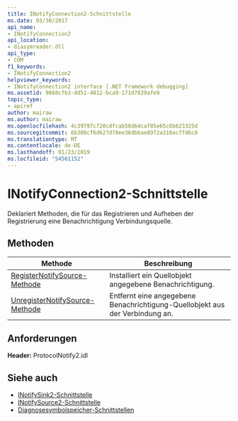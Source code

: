```yaml
---
title: INotifyConnection2-Schnittstelle
ms.date: 03/30/2017
api_name:
- INotifyConnection2
api_location:
- diasymreader.dll
api_type:
- COM
f1_keywords:
- INotifyConnection2
helpviewer_keywords:
- INotifyConnection2 interface [.NET Framework debugging]
ms.assetid: 9868cfb3-dd51-4812-bca9-171d7829afe9
topic_type:
- apiref
author: mairaw
ms.author: mairaw
ms.openlocfilehash: 4c39797c720cdfcab58d64caf05e65c6b623325d
ms.sourcegitcommit: 6b308cf6d627d78ee36dbbae8972a310ac7fd6c8
ms.translationtype: MT
ms.contentlocale: de-DE
ms.lasthandoff: 01/23/2019
ms.locfileid: "54561152"
---
```

# <a name="inotifyconnection2-interface"></a>INotifyConnection2-Schnittstelle
Deklariert Methoden, die für das Registrieren und Aufheben der Registrierung eine Benachrichtigung Verbindungsquelle.  
  
## <a name="methods"></a>Methoden  
  
|Methode|Beschreibung|  
|------------|-----------------|  
|[RegisterNotifySource-Methode](../../../../docs/framework/unmanaged-api/diagnostics/inotifyconnection2-registernotifysource-method.md)|Installiert ein Quellobjekt angegebene Benachrichtigung.|  
|[UnregisterNotifySource-Methode](../../../../docs/framework/unmanaged-api/diagnostics/inotifyconnection2-unregisternotifysource-method.md)|Entfernt eine angegebene Benachrichtigung-Quellobjekt aus der Verbindung an.|  
  
## <a name="requirements"></a>Anforderungen  
 **Header:** ProtocolNotify2.idl  
  
## <a name="see-also"></a>Siehe auch
- [INotifySink2-Schnittstelle](../../../../docs/framework/unmanaged-api/diagnostics/inotifysink2-interface.md)
- [INotifySource2-Schnittstelle](../../../../docs/framework/unmanaged-api/diagnostics/inotifysource2-interface.md)
- [Diagnosesymbolspeicher-Schnittstellen](../../../../docs/framework/unmanaged-api/diagnostics/diagnostics-symbol-store-interfaces.md)
